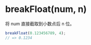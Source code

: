 # breakFloat(num, n)

将 num 直接截取到小数点后 n 位。

```javascript
breakFloat(0.123456789, 4);
// => 0.1234
```

